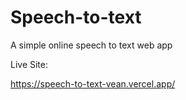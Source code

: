 # Speech-to-text

A simple online speech to text web app 

 Live Site:

https://speech-to-text-vean.vercel.app/
